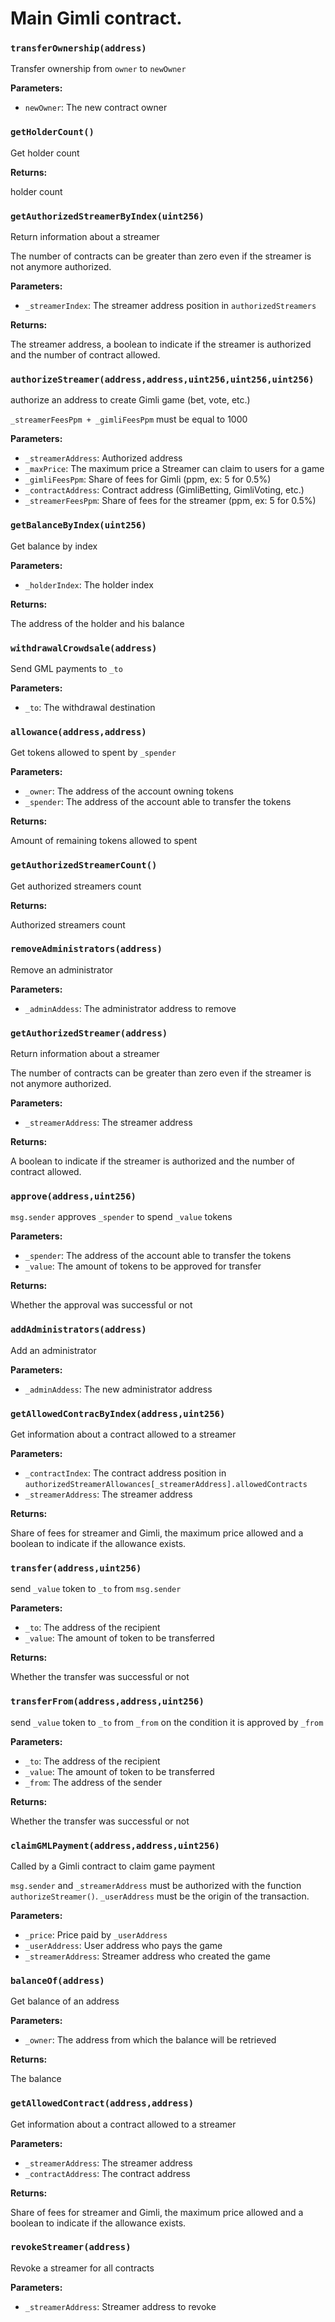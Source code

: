 # Main Gimli contract.

### `transferOwnership(address)`

Transfer ownership from `owner` to `newOwner`

**Parameters:**

  - `newOwner`: The new contract owner

### `getHolderCount()`

Get holder count

**Returns:**

holder count

### `getAuthorizedStreamerByIndex(uint256)`

Return information about a streamer

The number of contracts can be greater than zero even if the streamer is not anymore authorized.

**Parameters:**

  - `_streamerIndex`: The streamer address position in `authorizedStreamers`

**Returns:**

The streamer address, a boolean to indicate if the streamer is authorized and the number of contract allowed.

### `authorizeStreamer(address,address,uint256,uint256,uint256)`

authorize an address to create Gimli game (bet, vote, etc.)

`_streamerFeesPpm + _gimliFeesPpm` must be equal to 1000

**Parameters:**

  - `_streamerAddress`: Authorized address
  - `_maxPrice`: The maximum price a Streamer can claim to users for a game
  - `_gimliFeesPpm`: Share of fees for Gimli (ppm, ex: 5 for 0.5%)
  - `_contractAddress`: Contract address (GimliBetting, GimliVoting, etc.)
  - `_streamerFeesPpm`: Share of fees for the streamer (ppm, ex: 5 for 0.5%)

### `getBalanceByIndex(uint256)`

Get balance by index

**Parameters:**

  - `_holderIndex`: The holder index

**Returns:**

The address of the holder and his balance

### `withdrawalCrowdsale(address)`

Send GML payments  to `_to`

**Parameters:**

  - `_to`: The withdrawal destination

### `allowance(address,address)`

Get tokens allowed to spent by `_spender`

**Parameters:**

  - `_owner`: The address of the account owning tokens
  - `_spender`: The address of the account able to transfer the tokens

**Returns:**

Amount of remaining tokens allowed to spent

### `getAuthorizedStreamerCount()`

Get authorized streamers count

**Returns:**

Authorized streamers count

### `removeAdministrators(address)`

Remove an administrator

**Parameters:**

  - `_adminAddess`: The administrator address to remove

### `getAuthorizedStreamer(address)`

Return information about a streamer

The number of contracts can be greater than zero even if the streamer is not anymore authorized.

**Parameters:**

  - `_streamerAddress`: The streamer address

**Returns:**

A boolean to indicate if the streamer is authorized and the number of contract allowed.

### `approve(address,uint256)`

`msg.sender` approves `_spender` to spend `_value` tokens

**Parameters:**

  - `_spender`: The address of the account able to transfer the tokens
  - `_value`: The amount of tokens to be approved for transfer

**Returns:**

Whether the approval was successful or not

### `addAdministrators(address)`

Add an administrator

**Parameters:**

  - `_adminAddess`: The new administrator address

### `getAllowedContracByIndex(address,uint256)`

Get information about a contract allowed to a streamer

**Parameters:**

  - `_contractIndex`: The contract address position in `authorizedStreamerAllowances[_streamerAddress].allowedContracts`
  - `_streamerAddress`: The streamer address

**Returns:**

Share of fees for streamer and Gimli, the maximum price allowed and a boolean to indicate if the allowance exists.

### `transfer(address,uint256)`

send `_value` token to `_to` from `msg.sender`

**Parameters:**

  - `_to`: The address of the recipient
  - `_value`: The amount of token to be transferred

**Returns:**

Whether the transfer was successful or not

### `transferFrom(address,address,uint256)`

send `_value` token to `_to` from `_from` on the condition it is approved by `_from`

**Parameters:**

  - `_to`: The address of the recipient
  - `_value`: The amount of token to be transferred
  - `_from`: The address of the sender

**Returns:**

Whether the transfer was successful or not

### `claimGMLPayment(address,address,uint256)`

Called by a Gimli contract to claim game payment

`msg.sender` and `_streamerAddress` must be authorized with the function `authorizeStreamer()`. `_userAddress` must be the origin of the transaction.

**Parameters:**

  - `_price`: Price paid by `_userAddress`
  - `_userAddress`: User address who pays the game
  - `_streamerAddress`: Streamer address who created the game

### `balanceOf(address)`

Get balance of an address

**Parameters:**

  - `_owner`: The address from which the balance will be retrieved

**Returns:**

The balance

### `getAllowedContract(address,address)`

Get information about a contract allowed to a streamer

**Parameters:**

  - `_streamerAddress`: The streamer address
  - `_contractAddress`: The contract address

**Returns:**

Share of fees for streamer and Gimli, the maximum price allowed and a boolean to indicate if the allowance exists.

### `revokeStreamer(address)`

Revoke a streamer for all contracts

**Parameters:**

  - `_streamerAddress`: Streamer address to revoke

